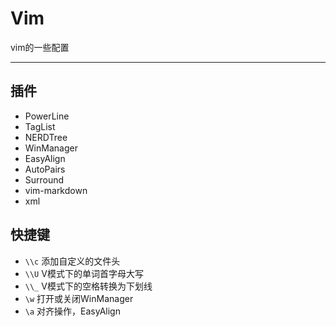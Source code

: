 # Vim

vim的一些配置

***

## 插件

* PowerLine
* TagList
* NERDTree
* WinManager
* EasyAlign
* AutoPairs
* Surround
* vim-markdown
* xml

## 快捷键

* `\\c` 添加自定义的文件头
* `\\U` V模式下的单词首字母大写
* `\\_` V模式下的空格转换为下划线
* `\w` 打开或关闭WinManager
* `\a` 对齐操作，EasyAlign
